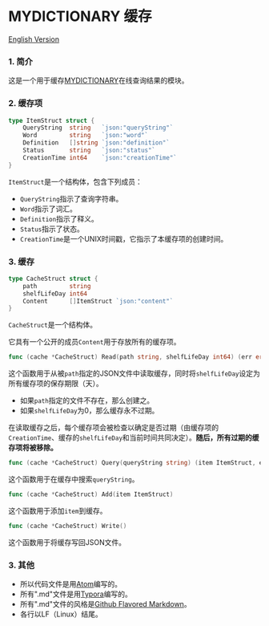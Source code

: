 # MYDICTIONARY 缓存

[English Version](./README.md)

### 1. 简介

这是一个用于缓存[MYDICTIONARY](https://github.com/zzc-tongji/mydictionary/blob/master/README.zh-Hans.md)在线查询结果的模块。

### 2. 缓存项

``` go
type ItemStruct struct {
	QueryString  string   `json:"queryString"`
	Word         string   `json:"word"`
	Definition   []string `json:"definition"`
	Status       string   `json:"status"`
	CreationTime int64    `json:"creationTime"`
}
```

`ItemStruct`是一个结构体，包含下列成员：

- `QueryString`指示了查询字符串。
- `Word`指示了词汇。
- `Definition`指示了释义。
- `Status`指示了状态。
- `CreationTime`是一个UNIX时间戳，它指示了本缓存项的创建时间。

### 3. 缓存

``` go
type CacheStruct struct {
	path         string
	shelfLifeDay int64
	Content      []ItemStruct `json:"content"`
}
```

`CacheStruct`是一个结构体。

它具有一个公开的成员`Content`用于存放所有的缓存项。

``` go
func (cache *CacheStruct) Read(path string, shelfLifeDay int64) (err error)
```

这个函数用于从被`path`指定的JSON文件中读取缓存，同时将`shelfLifeDay`设定为所有缓存项的保存期限（天）。

- 如果`path`指定的文件不存在，那么创建之。
- 如果`shelfLifeDay`为0，那么缓存永不过期。

在读取缓存之后，每个缓存项会被检查以确定是否过期（由缓存项的`CreationTime`、缓存的`shelfLifeDay`和当前时间共同决定）。**随后，所有过期的缓存项将被移除。**

``` go
func (cache *CacheStruct) Query(queryString string) (item ItemStruct, err error)
```

这个函数用于在缓存中搜索`queryString`。

``` go
func (cache *CacheStruct) Add(item ItemStruct)
```

这个函数用于添加`item`到缓存。

``` go
func (cache *CacheStruct) Write()
```

这个函数用于将缓存写回JSON文件。

### 3. 其他

- 所以代码文件是用[Atom](https://atom.io/)编写的。
- 所有".md"文件是用[Typora](http://typora.io)编写的。
- 所有".md"文件的风格是[Github Flavored Markdown](https://guides.github.com/features/mastering-markdown/#GitHub-flavored-markdown)。
- 各行以LF（Linux）结尾。
